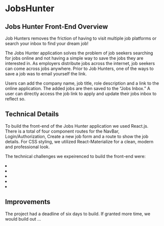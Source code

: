 <h1>JobsHunter</h1>

<h2>Jobs Hunter Front-End Overview </h2>

<p>
Job Hunters removes the friction of having to visit multiple job platforms or search your inbox to find your dream job! 
</p>

<p>
The Jobs Hunter application solves the problem of job seekers searching for jobs online and not having a simple way to save the jobs they are interested in. As employers distribute jobs across the internet, job seekers can come across jobs anywhere. Prior to Job Hunters, one of the ways to save a job was to email yourself the link.
</p>

<p>
Users can add the company name, job title, role description and a link to the online application. The added jobs are then saved to the “Jobs Inbox.” A user can directly access the job link to apply and update their jobs inbox to reflect so.
</p>

<h2>Technical Details </h2>

<p>
To build the front-end of the Jobs Hunter application we used React.js. There is a total of four component routes for the NavBar, Login/Authorization, Create a new job form and a route to show the job details. For CSS styling, we utilized React-Materialize for a clean, modern and professional look. 
</p>

<p>
The technical challenges we expeirenced to build the front-end were:

<li> </li>

<li> </li>

<li> </li>

<li> </li>

<li> </li>
</p>

<h2>Improvements</h2>

<p> The project had a deadline of six days to build. If granted more time, we would build out ...</p>
